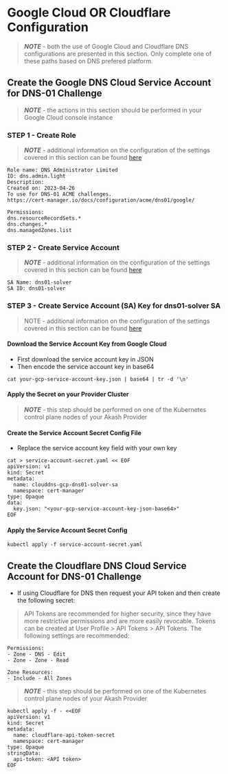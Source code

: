 # Google Cloud OR Cloudflare Configuration

> _**NOTE**_ - both the use of Google Cloud and Cloudflare DNS configurations are presented in this section.  Only complete one of these paths based on DNS prefered platform.

## Create the Google DNS Cloud Service Account for DNS-01 Challenge

> _**NOTE**_ - the actions in this section should be performed in your Google Cloud console instance

### STEP 1 - Create Role

> _**NOTE**_ - additional information on the configuration of the settings covered in this section can be found [here](https://console.cloud.google.com/iam-admin/roles)

```
Role name: DNS Administrator Limited
ID: dns.admin.light
Description:
Created on: 2023-04-26
To use for DNS-01 ACME challenges.
https://cert-manager.io/docs/configuration/acme/dns01/google/

Permissions:
dns.resourceRecordSets.*
dns.changes.*
dns.managedZones.list
```

### STEP 2 - Create Service Account

> _**NOTE**_ - additional information on the configuration of the settings covered in this section can be found [here](https://console.cloud.google.com/iam-admin/serviceaccounts)

```
SA Name: dns01-solver
SA ID: dns01-solver
```

### STEP 3 - Create Service Account (SA) Key for dns01-solver SA

> NOTE - additional information on the configuration of the settings covered in this section can be found [here](https://console.cloud.google.com/projectselector2/iam-admin/serviceaccounts)

#### Download the Service Account Key from Google Cloud

* First download the service account key in JSON
* Then encode the service account key in base64

```
cat your-gcp-service-account-key.json | base64 | tr -d '\n'
```

#### Apply the Secret on your Provider Cluster

> _**NOTE**_ - this step should be performed on one of the Kubernetes control plane nodes of your Akash Provider

#### Create the Service Account Secret Config File

* Replace the service account key field with your own key

```
cat > service-account-secret.yaml << EOF
apiVersion: v1
kind: Secret
metadata:
  name: clouddns-gcp-dns01-solver-sa
  namespace: cert-manager
type: Opaque
data:
  key.json: "<your-gcp-service-account-key-json-base64>"
EOF
```

#### Apply the Service Account Secret Config

```
kubectl apply -f service-account-secret.yaml
```

## Create the Cloudflare DNS Cloud Service Account for DNS-01 Challenge

* If using Cloudflare for DNS then request your API token and then create the following secret:

> API Tokens are recommended for higher security, since they have more restrictive permissions and are more easily revocable. Tokens can be created at User Profile > API Tokens > API Tokens. The following settings are recommended:

```
Permissions:
- Zone - DNS - Edit
- Zone - Zone - Read

Zone Resources:
- Include - All Zones
```

> _**NOTE**_ - this step should be performed on one of the Kubernetes control plane nodes of your Akash Provider

```
kubectl apply -f - <<EOF
apiVersion: v1
kind: Secret
metadata:
  name: cloudflare-api-token-secret
  namespace: cert-manager
type: Opaque
stringData:
  api-token: <API token>
EOF
```
